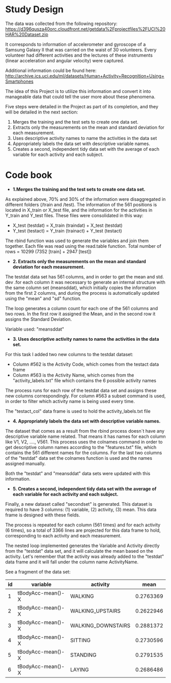 Study Design
=============
The data was collected from the following repository:
https://d396qusza40orc.cloudfront.net/getdata%2Fprojectfiles%2FUCI%20HAR%20Dataset.zip 

It corresponds to information of accelerometer and gyroscope of a Samsung Galaxy II that was carried on the waist of 30 volunteers.  Every volunteer had different activities and the lectures of these instruments (linear acceleration and angular velocity) were captured.

Additional information could be found here: 
http://archive.ics.uci.edu/ml/datasets/Human+Activity+Recognition+Using+Smartphones 

The idea of this Project is to utilize this information and convert it into manageable data that could tell the user more about these phenomena. 

Five steps were detailed in the Project as part of its completion, and they will be detailed in the next section:

1. Merges the training and the test sets to create one data set.
2. Extracts only the measurements on the mean and standard deviation for each measurement. 
3. Uses descriptive activity names to name the activities in the data set
4. Appropriately labels the data set with descriptive variable names. 
5. Creates a second, independent tidy data set with the average of each variable for each activity and each subject. 


Code book
=========

- **1.Merges the training and the test sets to create one data set.**

As explained above, 70% and 30% of the information were disaggregated in different folders (/train and /test).  The information of the 561 positions is located in X_train or X_test file, and the information for the activities in Y_train and Y_test files.  These files were consolidated in this way:

- X_test (testdat) = X_train (traindat) + X_test (testdat)
- Y_test (testact) = Y_train (trainact) + Y_test (testact)

The rbind function was used to generate the variables and join them together.  Each file was read using the read.table function.  Total number of rows = 10299 (7352 [train] + 2947 [test])

- **2. Extracts only the measurements on the mean and standard deviation for each measurement.**

The testdat data set has 561 columns, and in order to get the mean and std. dev .for each column it was necessary to generate an internal structure with the same column set (meansddat), which initially copies the information from the first 2 columns, and during the process is automatically updated using the "mean" and "sd" function.

The loop generates a column count for each one of the 561 columns and two rows.  In the first row it assigned the Mean, and in the second row it assigns the Standard Deviation.

Variable used: "meansddat" 

- **3. Uses descriptive activity names to name the activities in the data set.**

For this task I added two new columns to the testdat dataset:
- Column #562 is the Activity Code, which comes from the testact data frame
- Column #563 is the Activity Name, which comes from the "activity_labels.txt" file which contains the 6 possible activity names

The process runs for each row of the testdat data set and assigns these new columns correspondingly.  For column #563 a subset command is used, in order to filter which activity name is being used every time.

The "testact_col" data frame is used to hold the activity_labels.txt file


- **4. Appropriately labels the data set with descriptive variable names.**

The dataset that comes as a result from the rbind process doesn´t have any descriptive variable name related.  That means it has names for each column like V1, V2, ...., V561.  This process uses the colnames command in order to get descriptive column names according to the "features.txt" file, which contains the 561 different names for the columns.  For the last two columns of the "testdat" data set the colnames function is used and the names assigned manually.

Both the "testdat" and "meansddat" data sets were updated with this information.  


- **5. Creates a second, independent tidy data set with the average of each variable for each activity and each subject.**

Finally, a new dataset called "secondset" is generated.  This dataset is required to have 3 columns: (1) variable, (2) activity, (3) mean.  This data frame is designed with these fields.

The process is repeated for each column (561 times) and for each activity (6 times), so a total of 3366 lines are projected for this data frame to hold, corresponding to each activity and each measurement.

The nested loop implemented generates the Variable and Activity directly from the "testdat" data set, and it will calculate the mean based on the activity.  Let's remember that the activity was already added to the "testdat" data frame and it will fall under the column name ActivityName.

See a fragment of the data set:


id|        variable   |        activity   |  mean    
--|-------------------|-------------------|----------
1 | tBodyAcc-mean()-X |           WALKING |0.2763369 
2 | tBodyAcc-mean()-X |  WALKING_UPSTAIRS |0.2622946 
3 | tBodyAcc-mean()-X |WALKING_DOWNSTAIRS |0.2881372 
4 | tBodyAcc-mean()-X |           SITTING |0.2730596 
5 | tBodyAcc-mean()-X |          STANDING |0.2791535 
6 | tBodyAcc-mean()-X |            LAYING |0.2686486 

